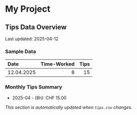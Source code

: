 # My Project

## Tips Data Overview
Last updated: 2025-04-12

### Sample Data
| Date       |   Time-Worked |   Tips |
|:-----------|--------------:|-------:|
| 12.04.2025 |             8 |     15 |

### Monthly Tips Summary
- 2025-04 - (8h): CHF 15.00

*This section is automatically updated when `tips.csv` changes.*
